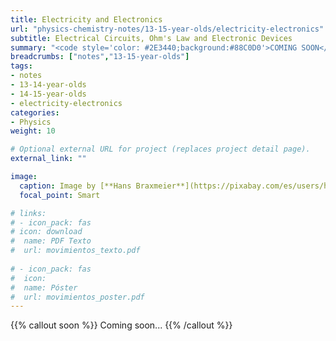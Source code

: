 ```yaml
---
title: Electricity and Electronics
url: "physics-chemistry-notes/13-15-year-olds/electricity-electronics"
subtitle: Electrical Circuits, Ohm's Law and Electronic Devices
summary: "<code style='color: #2E3440;background:#88C0D0'>COMING SOON</code> <br> Electricity and Electrical Circuits. Ohm's Law. Electronic Devices."
breadcrumbs: ["notes","13-15-year-olds"]
tags:
- notes
- 13-14-year-olds
- 14-15-year-olds
- electricity-electronics
categories:
- Physics
weight: 10

# Optional external URL for project (replaces project detail page).
external_link: ""

image:
  caption: Image by [**Hans Braxmeier**](https://pixabay.com/es/users/hans-2/) on [Pixabay](https://pixabay.com/es/)
  focal_point: Smart

# links:
# - icon_pack: fas
# icon: download
#  name: PDF Texto
#  url: movimientos_texto.pdf
  
# - icon_pack: fas
#  icon:
#  name: Póster
#  url: movimientos_poster.pdf  
---
```


{{% callout soon %}}
Coming soon...
{{% /callout %}}
